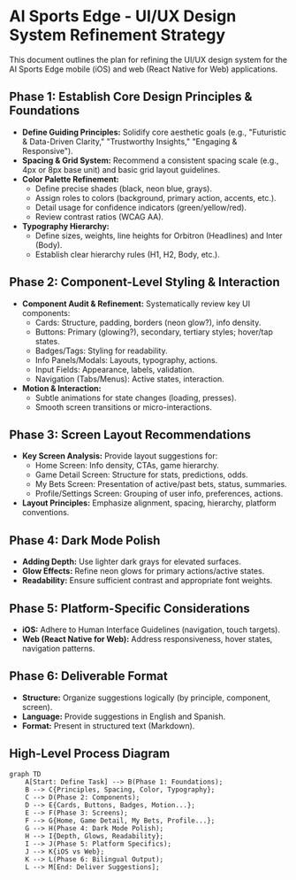 # AI Sports Edge - UI/UX Design System Refinement Strategy

This document outlines the plan for refining the UI/UX design system for the AI Sports Edge mobile (iOS) and web (React Native for Web) applications.

## Phase 1: Establish Core Design Principles & Foundations

*   **Define Guiding Principles:** Solidify core aesthetic goals (e.g., "Futuristic & Data-Driven Clarity," "Trustworthy Insights," "Engaging & Responsive").
*   **Spacing & Grid System:** Recommend a consistent spacing scale (e.g., 4px or 8px base unit) and basic grid layout guidelines.
*   **Color Palette Refinement:**
    *   Define precise shades (black, neon blue, grays).
    *   Assign roles to colors (background, primary action, accents, etc.).
    *   Detail usage for confidence indicators (green/yellow/red).
    *   Review contrast ratios (WCAG AA).
*   **Typography Hierarchy:**
    *   Define sizes, weights, line heights for Orbitron (Headlines) and Inter (Body).
    *   Establish clear hierarchy rules (H1, H2, Body, etc.).

## Phase 2: Component-Level Styling & Interaction

*   **Component Audit & Refinement:** Systematically review key UI components:
    *   Cards: Structure, padding, borders (neon glow?), info density.
    *   Buttons: Primary (glowing?), secondary, tertiary styles; hover/tap states.
    *   Badges/Tags: Styling for readability.
    *   Info Panels/Modals: Layouts, typography, actions.
    *   Input Fields: Appearance, labels, validation.
    *   Navigation (Tabs/Menus): Active states, interaction.
*   **Motion & Interaction:**
    *   Subtle animations for state changes (loading, presses).
    *   Smooth screen transitions or micro-interactions.

## Phase 3: Screen Layout Recommendations

*   **Key Screen Analysis:** Provide layout suggestions for:
    *   Home Screen: Info density, CTAs, game hierarchy.
    *   Game Detail Screen: Structure for stats, predictions, odds.
    *   My Bets Screen: Presentation of active/past bets, status, summaries.
    *   Profile/Settings Screen: Grouping of user info, preferences, actions.
*   **Layout Principles:** Emphasize alignment, spacing, hierarchy, platform conventions.

## Phase 4: Dark Mode Polish

*   **Adding Depth:** Use lighter dark grays for elevated surfaces.
*   **Glow Effects:** Refine neon glows for primary actions/active states.
*   **Readability:** Ensure sufficient contrast and appropriate font weights.

## Phase 5: Platform-Specific Considerations

*   **iOS:** Adhere to Human Interface Guidelines (navigation, touch targets).
*   **Web (React Native for Web):** Address responsiveness, hover states, navigation patterns.

## Phase 6: Deliverable Format

*   **Structure:** Organize suggestions logically (by principle, component, screen).
*   **Language:** Provide suggestions in English and Spanish.
*   **Format:** Present in structured text (Markdown).

## High-Level Process Diagram

```mermaid
graph TD
    A[Start: Define Task] --> B(Phase 1: Foundations);
    B --> C{Principles, Spacing, Color, Typography};
    C --> D(Phase 2: Components);
    D --> E{Cards, Buttons, Badges, Motion...};
    E --> F(Phase 3: Screens);
    F --> G{Home, Game Detail, My Bets, Profile...};
    G --> H(Phase 4: Dark Mode Polish);
    H --> I{Depth, Glows, Readability};
    I --> J(Phase 5: Platform Specifics);
    J --> K{iOS vs Web};
    K --> L(Phase 6: Bilingual Output);
    L --> M[End: Deliver Suggestions];
